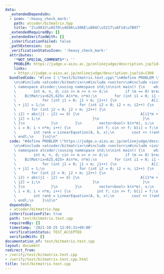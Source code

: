 ```yaml
---
data:
  _extendedDependsOn:
  - icon: ':heavy_check_mark:'
    path: atcoder/bitmatrix.hpp
    title: "2\u9032\u6570\u4E0A\u306E\u884C\u5217\u6F14\u7B97"
  _extendedRequiredBy: []
  _extendedVerifiedWith: []
  _isVerificationFailed: false
  _pathExtension: cpp
  _verificationStatusIcon: ':heavy_check_mark:'
  attributes:
    '*NOT_SPECIAL_COMMENTS*': ''
    PROBLEM: https://judge.u-aizu.ac.jp/onlinejudge/description.jsp?id=1308
    links:
    - https://judge.u-aizu.ac.jp/onlinejudge/description.jsp?id=1308
  bundledCode: "#line 1 \"test/bitmatrix.test.cpp\"\n#define PROBLEM \"https://judge.u-aizu.ac.jp/onlinejudge/description.jsp?id=1308\"\
    \n\n#include <atcoder/bitmatrix>\n#include <vector>\n#include <iostream>\n\nusing\
    \ namespace atcoder;\nusing namespace std;\n\nint main() {\n    while (true) {\n\
    \        int m, n, d; cin >> m >> n >> d;\n        if (m == 0) break;\n\n    \
    \    BitMatrix<625,625> A(n*m, n*m);\n        for (int i1 = 0; i1 < n; i1++) {\n\
    \            for (int j1 = 0; j1 < m; j1++) {\n                A[i1*m + j1][i1*m\
    \ + j1] = 1;\n                for (int i2 = 0; i2 < n; i2++) {\n             \
    \       for (int j2 = 0; j2 < m; j2++) {\n                        if (abs(i1 -\
    \ i2) + abs(j1 - j2) == d) {\n                            A[i1*m + j1][i2*m +\
    \ j2] = 1;\n                        }\n                    }\n               \
    \ }\n            }\n        }\n        vector<bool> b(n*m), x;\n        for (int\
    \ i = 0; i < n*m; i++) {\n            int f; cin >> f; b[i] = f;\n        }\n\n\
    \        int rank = LinearEquation(A, b, x);\n        cout << (rank != -1) <<\
    \ endl;\n    }\n}\n"
  code: "#define PROBLEM \"https://judge.u-aizu.ac.jp/onlinejudge/description.jsp?id=1308\"\
    \n\n#include <atcoder/bitmatrix>\n#include <vector>\n#include <iostream>\n\nusing\
    \ namespace atcoder;\nusing namespace std;\n\nint main() {\n    while (true) {\n\
    \        int m, n, d; cin >> m >> n >> d;\n        if (m == 0) break;\n\n    \
    \    BitMatrix<625,625> A(n*m, n*m);\n        for (int i1 = 0; i1 < n; i1++) {\n\
    \            for (int j1 = 0; j1 < m; j1++) {\n                A[i1*m + j1][i1*m\
    \ + j1] = 1;\n                for (int i2 = 0; i2 < n; i2++) {\n             \
    \       for (int j2 = 0; j2 < m; j2++) {\n                        if (abs(i1 -\
    \ i2) + abs(j1 - j2) == d) {\n                            A[i1*m + j1][i2*m +\
    \ j2] = 1;\n                        }\n                    }\n               \
    \ }\n            }\n        }\n        vector<bool> b(n*m), x;\n        for (int\
    \ i = 0; i < n*m; i++) {\n            int f; cin >> f; b[i] = f;\n        }\n\n\
    \        int rank = LinearEquation(A, b, x);\n        cout << (rank != -1) <<\
    \ endl;\n    }\n}\n"
  dependsOn:
  - atcoder/bitmatrix.hpp
  isVerificationFile: true
  path: test/bitmatrix.test.cpp
  requiredBy: []
  timestamp: '2021-10-25 12:05:31+09:00'
  verificationStatus: TEST_ACCEPTED
  verifiedWith: []
documentation_of: test/bitmatrix.test.cpp
layout: document
redirect_from:
- /verify/test/bitmatrix.test.cpp
- /verify/test/bitmatrix.test.cpp.html
title: test/bitmatrix.test.cpp
---
```

